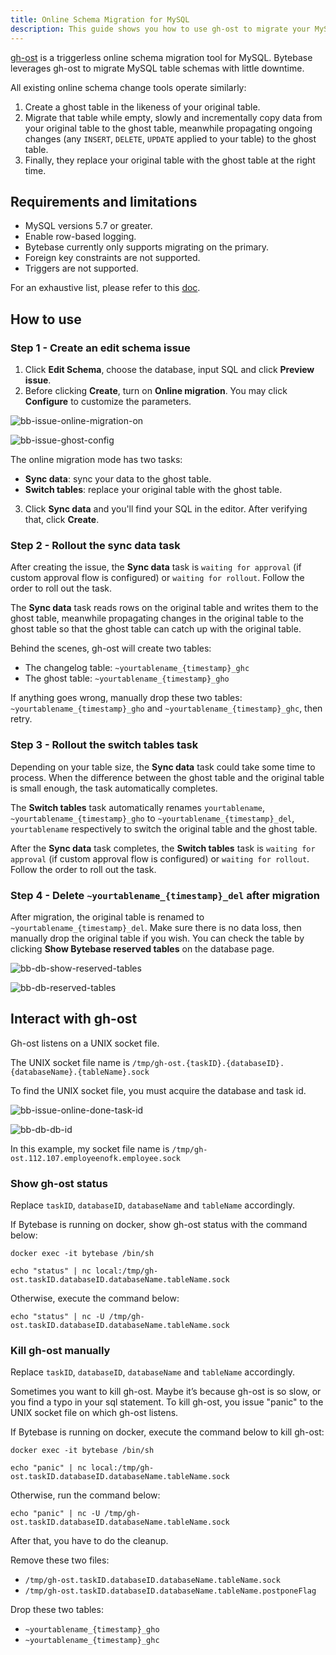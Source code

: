 ```yaml
---
title: Online Schema Migration for MySQL
description: This guide shows you how to use gh-ost to migrate your MySQL databases in Bytebase.
---
```


[gh-ost](https://github.com/github/gh-ost) is a triggerless online schema migration tool for MySQL. Bytebase leverages gh-ost to migrate MySQL table schemas with little downtime.

All existing online schema change tools operate similarly:

1. Create a ghost table in the likeness of your original table.
2. Migrate that table while empty, slowly and incrementally copy data from your original table to the ghost table, meanwhile propagating ongoing changes (any `INSERT`, `DELETE`, `UPDATE` applied to your table) to the ghost table.
3. Finally, they replace your original table with the ghost table at the right time.

## Requirements and limitations

- MySQL versions 5.7 or greater.
- Enable row-based logging.
- Bytebase currently only supports migrating on the primary.
- Foreign key constraints are not supported.
- Triggers are not supported.

For an exhaustive list, please refer to this [doc](https://github.com/github/gh-ost/blob/master/doc/requirements-and-limitations.md).

## How to use

### Step 1 - Create an edit schema issue

1. Click **Edit Schema**, choose the database, input SQL and click **Preview issue**.
2. Before clicking **Create**, turn on **Online migration**. You may click **Configure** to customize the parameters.

![bb-issue-online-migration-on](/content/docs/change-database/online-schema-migration-for-mysql/bb-issue-online-migration-on.webp)

![bb-issue-ghost-config](/content/docs/change-database/online-schema-migration-for-mysql/bb-issue-ghost-config.webp)

The online migration mode has two tasks:

- **Sync data**: sync your data to the ghost table.
- **Switch tables**: replace your original table with the ghost table.

3. Click **Sync data** and you'll find your SQL in the editor. After verifying that, click **Create**.

### Step 2 - Rollout the sync data task

After creating the issue, the **Sync data** task is `waiting for approval` (if custom approval flow is configured) or `waiting for rollout`. Follow the order to roll out the task.

The **Sync data** task reads rows on the original table and writes them to the ghost table, meanwhile propagating changes in the original table to the ghost table so that the ghost table can catch up with the original table.

Behind the scenes, gh-ost will create two tables:

- The changelog table: `~yourtablename_{timestamp}_ghc`
- The ghost table: `~yourtablename_{timestamp}_gho`

If anything goes wrong, manually drop these two tables: `~yourtablename_{timestamp}_gho` and `~yourtablename_{timestamp}_ghc`, then retry.

### Step 3 - Rollout the switch tables task

Depending on your table size, the **Sync data** task could take some time to process. When the difference between the ghost table and the original table is small enough, the task automatically completes.

The **Switch tables** task automatically renames `yourtablename`, `~yourtablename_{timestamp}_gho` to `~yourtablename_{timestamp}_del`, `yourtablename` respectively to switch the original table and the ghost table.

After the **Sync data** task completes, the **Switch tables** task is `waiting for approval` (if custom approval flow is configured) or `waiting for rollout`. Follow the order to roll out the task.

### Step 4 - Delete `~yourtablename_{timestamp}_del` after migration

After migration, the original table is renamed to `~yourtablename_{timestamp}_del`. Make sure there is no data loss, then manually drop the original table if you wish. You can check the table by clicking **Show Bytebase reserved tables** on the database page.

![bb-db-show-reserved-tables](/content/docs/change-database/online-schema-migration-for-mysql/bb-db-show-reserved-tables.webp)

![bb-db-reserved-tables](/content/docs/change-database/online-schema-migration-for-mysql/bb-db-reserved-tables.webp)

## Interact with gh-ost

Gh-ost listens on a UNIX socket file.

The UNIX socket file name is `/tmp/gh-ost.{taskID}.{databaseID}.{databaseName}.{tableName}.sock`

To find the UNIX socket file, you must acquire the database and task id.

![bb-issue-online-done-task-id](/content/docs/change-database/online-schema-migration-for-mysql/bb-issue-online-done-task-id.webp)

![bb-db-db-id](/content/docs/change-database/online-schema-migration-for-mysql/bb-db-db-id.webp)

In this example, my socket file name is `/tmp/gh-ost.112.107.employeenofk.employee.sock`

### Show gh-ost status

<HintBlock type="info">

Replace `taskID`, `databaseID`, `databaseName` and `tableName` accordingly.

</HintBlock>

If Bytebase is running on docker, show gh-ost status with the command below:

```text
docker exec -it bytebase /bin/sh
```

```text
echo "status" | nc local:/tmp/gh-ost.taskID.databaseID.databaseName.tableName.sock
```

Otherwise, execute the command below:

```text
echo "status" | nc -U /tmp/gh-ost.taskID.databaseID.databaseName.tableName.sock
```

### Kill gh-ost manually

<HintBlock type="info">

Replace `taskID`, `databaseID`, `databaseName` and `tableName` accordingly.

</HintBlock>

Sometimes you want to kill gh-ost. Maybe it’s because gh-ost is so slow, or you find a typo in your sql statement.
To kill gh-ost, you issue "panic" to the UNIX socket file on which gh-ost listens.

If Bytebase is running on docker, execute the command below to kill gh-ost:

```text
docker exec -it bytebase /bin/sh
```

```text
echo "panic" | nc local:/tmp/gh-ost.taskID.databaseID.databaseName.tableName.sock
```

Otherwise, run the command below:

```text
echo "panic" | nc -U /tmp/gh-ost.taskID.databaseID.databaseName.tableName.sock
```

After that, you have to do the cleanup.

Remove these two files:

- `/tmp/gh-ost.taskID.databaseID.databaseName.tableName.sock`
- `/tmp/gh-ost.taskID.databaseID.databaseName.tableName.postponeFlag`

Drop these two tables:

- `~yourtablename_{timestamp}_gho`
- `~yourtablename_{timestamp}_ghc`

